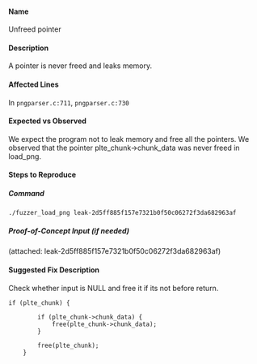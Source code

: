 #### Name
Unfreed pointer

#### Description

A pointer is never freed and leaks memory.

#### Affected Lines
In `pngparser.c:711`, `pngparser.c:730`

#### Expected vs Observed
We expect the program not to leak memory and free all the pointers. We observed that the pointer plte_chunk->chunk_data was never freed in load_png.

#### Steps to Reproduce

##### Command

```
./fuzzer_load_png leak-2d5ff885f157e7321b0f50c06272f3da682963af
```
##### Proof-of-Concept Input (if needed)
(attached: leak-2d5ff885f157e7321b0f50c06272f3da682963af)

#### Suggested Fix Description
Check whether input is NULL and free it if its not before return.
```
if (plte_chunk) {
        
        if (plte_chunk->chunk_data) {
            free(plte_chunk->chunk_data);
        }

        free(plte_chunk);
    }
```